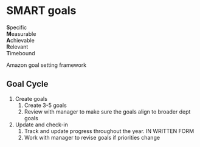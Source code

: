# SMART goals

**S**pecific  
**M**easurable  
**A**chievable  
**R**elevant  
**T**imebound  

Amazon goal setting framework

## Goal Cycle
1. Create goals
    1. Create 3-5 goals
    2. Review with manager to make sure the goals align to broader dept goals
2. Update and check-in
    1. Track and update progress throughout the year. IN WRITTEN FORM
    2. Work with manager to revise goals if priorities change